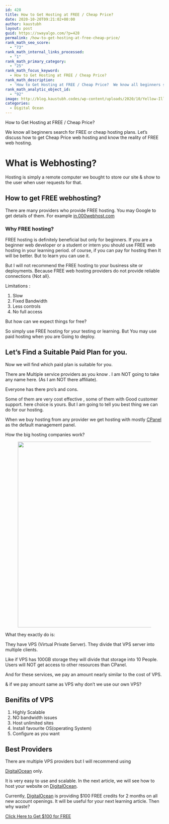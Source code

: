 ```yaml
---
id: 428
title: How to Get Hosting at FREE / Cheap Price?
date: 2020-10-20T09:21:02+00:00
author: kaustubh
layout: post
guid: https://swayalgo.com/?p=428
permalink: /how-to-get-hosting-at-free-cheap-price/
rank_math_seo_score:
  - "73"
rank_math_internal_links_processed:
  - "1"
rank_math_primary_category:
  - "25"
rank_math_focus_keyword:
  - How to Get Hosting at FREE / Cheap Price?
rank_math_description:
  - 'How to Get Hosting at FREE / Cheap Price?  We know all beginners search for FREE or cheap hosting plans. '
rank_math_analytic_object_id:
  - "92"
image: http://blog.kaustubh.codes/wp-content/uploads/2020/10/Yellow-Illustrated-Web-Designer-Business-Card-1.png
categories:
  - Digital Ocean
---
```

How to Get Hosting at FREE / Cheap Price?

We know all beginners search for FREE or cheap hosting plans. Let&#8217;s discuss how to get Cheap Price web hosting and know the reality of FREE web hosting.



# What is Webhosting?

Hosting is simply a remote computer we bought to store our site & show to the user when user requests for that.

## How to get FREE webhosting?

There are many providers who provide FREE hosting. You may Google to get details of them. For example <a rel="noreferrer noopener" class="rank-math-link" href="https://in.000webhost.com/" target="_blank">in.000webhost.com</a>

### Why FREE hosting?

FREE hosting is definitely beneficial but only for beginners. If you are a beginner web developer or a student or intern you should use FREE web hosting in your learning period. of course, if you can pay for hosting then It will be better. But to learn you can use it. 

But I will not recommend the FREE hosting to your business site or deployments. Because FREE web hosting providers do not provide reliable connections {Not all}. 

Limitations :

  1. Slow
  2. Fixed Bandwidth
  3. Less controls
  4. No full access



But how can we expect things for free?

So simply use FREE hosting for your testing or learning. But You may use paid hosting when you are Going to deploy.



## Let&#8217;s Find a Suitable Paid Plan for you.

Now we will find which paid plan is suitable for you. 

There are Multiple service providers as you know . I am NOT going to take any name here. (As I am NOT there affiliate).

Everyone has there pro&#8217;s and cons.

Some of them are very cost effective , some of them with Good customer support. here choice is yours. But I am going to tell you best thing we can do for our hosting.

When we buy hosting from any provider we get hosting with mostly <a aria-label="CPanel (opens in a new tab)" href="https://en.wikipedia.org/wiki/CPanel" target="_blank" rel="noreferrer noopener" class="rank-math-link">CPanel </a>as the default management panel.

How the big hosting companies work?

<figure class="wp-block-image size-large">

<img loading="lazy" width="1004" height="591" src="http://blog.kaustubh.codes/wp-content/uploads/2020/10/Yellow-Illustrated-Web-Designer-Business-Card-1-1.png" alt="" class="wp-image-436" srcset="https://blog.kaustubh.codes/wp-content/uploads/2020/10/Yellow-Illustrated-Web-Designer-Business-Card-1-1.png 1004w, https://blog.kaustubh.codes/wp-content/uploads/2020/10/Yellow-Illustrated-Web-Designer-Business-Card-1-1-300x177.png 300w, https://blog.kaustubh.codes/wp-content/uploads/2020/10/Yellow-Illustrated-Web-Designer-Business-Card-1-1-768x452.png 768w" sizes="(max-width: 1004px) 100vw, 1004px" /> </figure> 

What they exactly do is:

They have VPS (Virtual Private Server). They divide that VPS server into multiple clients. 

Like if VPS has 100GB storage they will divide that storage into 10 People. Users will NOT get access to other resources than CPanel.

And for these services, we pay an amount nearly similar to the cost of VPS.

& if we pay amount same as VPS why don&#8217;t we use our own VPS?

## Benifits of VPS

  1. Highly Scalable
  2. NO bandwidth issues
  3. Host unlimited sites
  4. Install favourite OS(operating System)
  5. Configure as you want

## Best Providers

There are multiple VPS providers but I will recommend using 

<a href="https://www.swayalgo.com/digitalocean" target="_blank" aria-label=" (opens in a new tab)" rel="noreferrer noopener sponsored" class="rank-math-link">DigitalOcean</a> only.

It is very easy to use and scalable. In the next article, we will see how to host your website on <a href="https://www.swayalgo.com/digitalocean" target="_blank" aria-label=" (opens in a new tab)" rel="noreferrer noopener sponsored" class="rank-math-link">DigitalOcean</a>.

Currently, <a href="https://www.swayalgo.com/digitalocean" target="_blank" aria-label=" (opens in a new tab)" rel="noreferrer noopener" class="rank-math-link">DigitalOcean</a> is providing $100 FREE credits for 2 months on all new account openings. It will be useful for your next learning article. Then why waste?

<div class="wp-block-buttons">
  <div class="wp-block-button is-style-outline">
    <a class="wp-block-button__link has-white-color has-vivid-cyan-blue-to-vivid-purple-gradient-background has-text-color has-background" href="https://www.swayalgo.com/digitalocean" target="_blank" rel="noreferrer noopener">Click Here to Get $100 for FREE</a>
  </div>
</div>